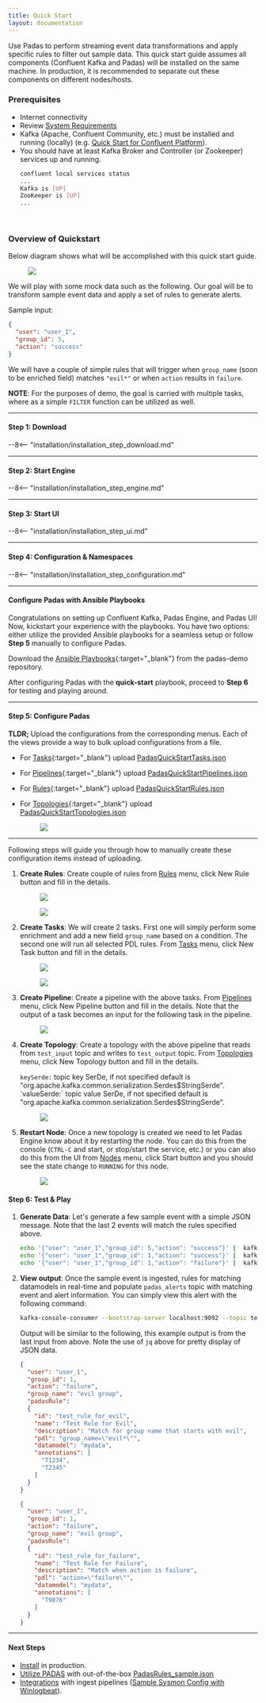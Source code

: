 ```yaml
---
title: Quick Start
layout: documentation
---
```


Use Padas to perform streaming event data transformations and apply specific rules to filter out sample data.  This quick start guide assumes all components (Confluent Kafka and Padas) will be installed on the same machine.  In production, it is recommended to separate out these components on different nodes/hosts.

### Prerequisites
- Internet connectivity
- Review [System Requirements](system-requirements.md)
- Kafka (Apache, Confluent Community, etc.) must be installed and running (locally) (e.g. [Quick Start for Confluent Platform](https://docs.confluent.io/platform/current/quickstart)).  
- You should have at least Kafka Broker and Controller (or Zookeeper) services up and running.
    ```sh
    confluent local services status
    ...
    Kafka is [UP]
    ZooKeeper is [UP]
    ...
    ```

<br>

### Overview of Quickstart

Below diagram shows what will be accomplished with this quick start guide.

<figure markdown>
  <p>
  <img src="../assets/img/padas_quickstart_setup.png" class="img-fluid py-5">
  </p>
</figure>

We will play with some mock data such as the following.  Our goal will be to transform sample event data and apply a set of rules to generate alerts.

Sample input:
```json
{
  "user": "user_1",
  "group_id": 5,
  "action": "success"
}
```

We will have a couple of simple rules that will trigger when `group_name` (soon to be enriched field) matches `"evil*"` or when `action` results in `failure`.

**NOTE**: For the purposes of demo, the goal is carried with multiple tasks, where as a simple `FILTER` function can be utilized as well.

---
#### Step 1: Download
--8<-- "installation/installation_step_download.md"

---

#### Step 2: Start Engine
--8<-- "installation/installation_step_engine.md"

---

#### Step 3: Start UI
--8<-- "installation/installation_step_ui.md"

---

#### Step 4: Configuration & Namespaces
--8<-- "installation/installation_step_configuration.md"

---

#### Configure Padas with Ansible Playbooks
Congratulations on setting up Confluent Kafka, Padas Engine, and Padas UI! Now, kickstart your experience with the playbooks. You have two options: either utilize the provided Ansible playbooks for a seamless setup or follow **Step 5** manually to configure Padas. 

Download the [Ansible Playbooks](https://github.com/padasio/padas-demo){:target="_blank"} from the padas-demo repository.

After configuring Padas with the **quick-start** playbook, proceed to **Step 6** for testing and playing around.

---

#### Step 5: Configure Padas

**TLDR;**
Upload the configurations from the corresponding menus.  Each of the views provide a way to bulk upload configurations from a file.

  - For [Tasks](https://localhost:9000/tasks){:target="_blank"} upload [PadasQuickStartTasks.json](../assets/config/PadasQuickStartTasks.json)
  - For [Pipelines](https://localhost:9000/pipelines){:target="_blank"} upload [PadasQuickStartPipelines.json](../assets/config/PadasQuickStartPipelines.json)
  - For [Rules](https://localhost:9000/rules){:target="_blank"} upload [PadasQuickStartRules.json](../assets/config/PadasQuickStartRules.json)
  - For [Topologies](https://localhost:9000/topologies){:target="_blank"} upload [PadasQuickStartTopologies.json](../assets/config/PadasQuickStartTopologies.json)

    <figure markdown>
      <p>
      <img src="../assets/img/padas_ui_upload_config.png" class="w-50 img-fluid py-5">
      </p>
    </figure>

---
Following steps will guide you through how to manually create these configuration items instead of uploading.

1. **Create Rules**: Create couple of rules from [Rules](https://localhost:9000/rules) menu, click <span class="btn btn-padas">New Rule</span> button and fill in the details.
    <figure markdown>
      <p>
      <img src="../assets/img/padas_ui_rule_create_1.png" class="w-50 img-fluid py-5">
      </p>
      <p>
      <img src="../assets/img/padas_ui_rule_create_2.png" class="w-50 img-fluid py-5">
      </p>
    </figure>

2. **Create Tasks**: We will create 2 tasks.  First one will simply perform some enrichment and add a new field `group_name` based on a condition.  The second one will run all selected PDL rules.  From [Tasks](https://localhost:9000/tasks) menu, click <span class="btn btn-padas">New Task</span> button and fill in the details.
    <figure markdown>
      <p>
      <img src="../assets/img/padas_ui_task_eval_create.png" class="w-50 img-fluid py-5">
      </p>
      <p>
      <!-- TODO: INSERT NEW SCREENSHOT HERE -->
      <img src="../assets/img/padas_ui_task_apply_rules_create.png" class="w-50 img-fluid py-5">
      </p>
    </figure>

3. **Create Pipeline**: Create a pipeline with the above tasks.  From [Pipelines](https://localhost:9000/pipelines) menu, click <span class="btn btn-padas">New Pipeline</span> button and fill in the details.  Note that the output of a task becomes an input for the following task in the pipeline.
    <figure markdown>
      <p>
      <img src="../assets/img/padas_ui_pipeline_create.png" class="w-50 img-fluid py-5">
      </p>
    </figure>

4. **Create Topology**: Create a topology with the above pipeline that reads from `test_input` topic and writes to `test_output` topic.  From [Topologies](https://localhost:9000/topologies) menu, click <span class="btn btn-padas">New Topology</span> button and fill in the details.

      `keySerde:` topic key SerDe, if not specified default is "org.apache.kafka.common.serialization.Serdes$StringSerde".
      `valueSerde:` topic value SerDe, if not specified default is "org.apache.kafka.common.serialization.Serdes$StringSerde".
      
    <figure markdown>
      <p>
      <img src="../assets/img/padas_ui_topology_create.png" class="w-50 img-fluid py-5">
      </p>
    </figure>

4. **Restart Node**: Once a new topology is created we need to let Padas Engine know about it by restarting the node.  You can do this from the console (`CTRL-C` and start, or stop/start the service, etc.) or you can also do this from the UI from [Nodes](https://localhost:9000/nodes) menu, click <span class="btn btn-padas">Start</span> button and you should see the state change to `RUNNING` for this node.
    <figure markdown>
      <p>
      <img src="../assets/img/padas_ui_nodes.png" class="w-50 img-fluid py-5">
      </p>
    </figure>

#### Step 6: Test & Play

1. **Generate Data**: Let's generate a few sample event with a simple JSON message.  Note that the last 2 events will match the rules specified above.
    ```bash
    echo '{"user": "user_1","group_id": 5,"action": "success"}' |  kafka-console-producer --bootstrap-server localhost:9092 --topic test_input
    echo '{"user": "user_1","group_id": 1,"action": "success"}' |  kafka-console-producer --bootstrap-server localhost:9092 --topic test_input
    echo '{"user": "user_1","group_id": 1,"action": "failure"}' |  kafka-console-producer --bootstrap-server localhost:9092 --topic test_input
    ```

2. **View output**: Once the sample event is ingested, rules for matching datamodels in real-time and populate `padas_alerts` topic with matching event and alert information.  You can simply view this alert with the following command:

    ```bash
    kafka-console-consumer --bootstrap-server localhost:9092 --topic test_output --from-beginning | jq
    ```

    Output will be similar to the following, this example output is from the last input from above.  Note the use of `jq` above for pretty display of JSON data.
    ```json
    {
      "user": "user_1",
      "group_id": 1,
      "action": "failure",
      "group_name": "evil group",
      "padasRule":
      {
        "id": "test_rule_for_evil",
        "name": "Test Rule for Evil",
        "description": "Match for group name that starts with evil",
        "pdl": "group_name=\"evil*\"",
        "datamodel": "mydata",
        "annotations": [
          "T1234",
          "T2345"
        ]
      }
    }

    {
      "user": "user_1",
      "group_id": 1,
      "action": "failure",
      "group_name": "evil group",
      "padasRule":
      {
        "id": "test_rule_for_failure",
        "name": "Test Rule for Failure",
        "description": "Match when action is failure",
        "pdl": "action=\"failure\"",
        "datamodel": "mydata",
        "annotations": [
          "T9876"
        ]
      }
    }
    ```

---

#### Next Steps
- [Install](installation.md) in production.
- [Utilize PADAS](stream-config.md) with out-of-the-box [PadasRules_sample.json](../assets/config/PadasRules_sample.json)
- [Integrations](admin-guide.md#integrate-to-external-systems) with ingest pipelines ([Sample Sysmon Config with Winlogbeat](../assets/config/sysmonconfig-export-exclude-winlogbeat.xml)).
